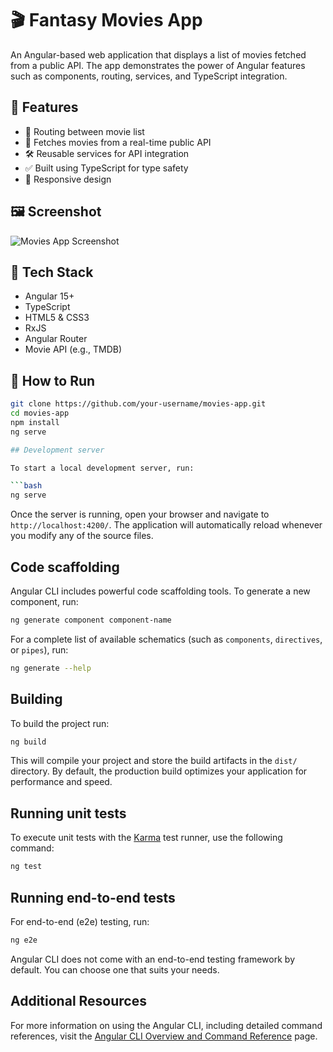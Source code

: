 # 🎬 Fantasy Movies App

An Angular-based web application that displays a list of movies fetched from a public API. The app demonstrates the power of Angular features such as components, routing, services, and TypeScript integration.

## 🚀 Features

- 🔁 Routing between movie list 
- 🎥 Fetches movies from a real-time public API  
- 🛠️ Reusable services for API integration  
- ✅ Built using TypeScript for type safety  
- 📱 Responsive design

## 🖼️ Screenshot

![Movies App Screenshot](assets/images/screenshot.png)

## 🧪 Tech Stack

- Angular 15+
- TypeScript
- HTML5 & CSS3
- RxJS
- Angular Router
- Movie API (e.g., TMDB)


## 🧰 How to Run

```bash
git clone https://github.com/your-username/movies-app.git
cd movies-app
npm install
ng serve

## Development server

To start a local development server, run:

```bash
ng serve
```

Once the server is running, open your browser and navigate to `http://localhost:4200/`. The application will automatically reload whenever you modify any of the source files.

## Code scaffolding

Angular CLI includes powerful code scaffolding tools. To generate a new component, run:

```bash
ng generate component component-name
```

For a complete list of available schematics (such as `components`, `directives`, or `pipes`), run:

```bash
ng generate --help
```

## Building

To build the project run:

```bash
ng build
```

This will compile your project and store the build artifacts in the `dist/` directory. By default, the production build optimizes your application for performance and speed.

## Running unit tests

To execute unit tests with the [Karma](https://karma-runner.github.io) test runner, use the following command:

```bash
ng test
```

## Running end-to-end tests

For end-to-end (e2e) testing, run:

```bash
ng e2e
```

Angular CLI does not come with an end-to-end testing framework by default. You can choose one that suits your needs.

## Additional Resources

For more information on using the Angular CLI, including detailed command references, visit the [Angular CLI Overview and Command Reference](https://angular.dev/tools/cli) page.
